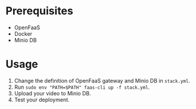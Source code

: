 # Prerequisites
- OpenFaaS
- Docker
- Minio DB
# Usage
1. Change the definition of OpenFaaS gateway and Minio DB in `stack.yml`.
2. Run `sudo env "PATH=$PATH" faas-cli up -f stack.yml`.
3. Upload your video to Minio DB.
4. Test your deployment.
